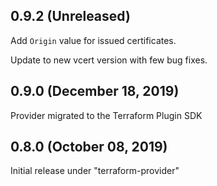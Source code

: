 ## 0.9.2 (Unreleased)

Add `Origin` value for issued certificates.

Update to new vcert version with few bug fixes.

## 0.9.0 (December 18, 2019)

Provider migrated to the Terraform Plugin SDK

## 0.8.0 (October 08, 2019)

Initial release under "terraform-provider"

